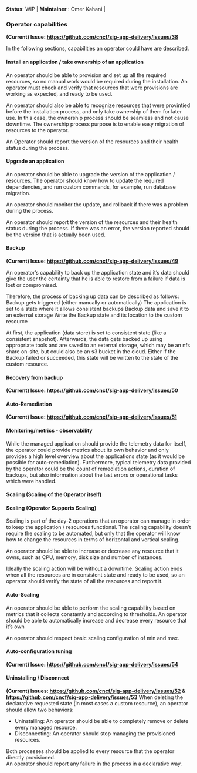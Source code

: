 **Status**: WIP | **Maintainer** : Omer Kahani | 

### Operator capabilities
**(Current) Issue: https://github.com/cncf/sig-app-delivery/issues/38**

In the following sections, capabilities an operator could have are described.

#### Install an application / take ownership of an application
An operator should be able to provision and set up all the required resources, so no manual work would be required during the installation. An operator must check and verify that resources that were provisions are working as expected, and ready to be used.

An operator should also be able to recognize resources that were provintied before the installation process, and only take ownership of them for later use. In this case, the ownership process should be seamless and not cause downtime. The ownership process purpose is to enable easy migration of resources to the operator.

An Operator should report the version of the resources and their health status during the process.

#### Upgrade an application
An operator should be able to upgrade the version of the application / resources. The operator should know how to update the required dependencies, and run custom commands, for example, run database migration.

An operator should monitor the update, and rollback if there was a problem during the process.

An operator should report the version of the resources and their health status during the process. If there was an error, the version reported should be the version that is actually been used.

#### Backup
**(Current) Issue: https://github.com/cncf/sig-app-delivery/issues/49**

An operator’s capability to back up the application state and it’s data should give the user the certainty that he is able to restore from a failure if data is lost or compromised.

Therefore, the process of backing up data can be described as follows:
Backup gets triggered (either manually or automatically)
The application is set to a state where it allows consistent backups
Backup data and save it to an external storage
Write the Backup state and its location to the custom resource

At first, the application (data store) is set to consistent state (like a consistent snapshot). Afterwards, the data gets backed up using appropriate tools and are saved to an external storage, which may be an nfs share on-site, but could also be an s3 bucket in the cloud. Either if the Backup failed or succeeded, this state will be written to the state of the custom resource.

#### Recovery from backup
**(Current) Issue: https://github.com/cncf/sig-app-delivery/issues/50**

#### Auto-Remediation
**(Current) Issue: https://github.com/cncf/sig-app-delivery/issues/51**

#### Monitoring/metrics - observability
While the managed application should provide the telemetry data for itself, the operator could provide metrics about its own behavior and only provides a high level overview about the applications state (as it would be possible for auto-remediation). Furthermore, typical telemetry data provided by the operator could be the count of remediation actions, duration of backups, but also information about the last errors or operational tasks which were handled.

#### Scaling (Scaling of the Operator itself)

#### Scaling (Operator Supports Scaling)
Scaling is part of the day-2 operations that an operator can manage in order to keep the application / resources functional. The scaling capability doesn’t require the scaling to be automated, but only that the operator will know how to change the resources in terms of horizontal and vertical scaling.

An operator should be able to increase or decrease any resource that it owns, such as CPU, memory, disk size and number of instances.

Ideally the scaling action will be without a downtime. Scaling action ends when all the resources are in consistent state and ready to be used, so an operator should verify the state of all the resources and report it.

#### Auto-Scaling
An operator should be able to perform the scaling capability based on metrics that it collects constantly and according to thresholds. An operator should be able to automatically increase and decrease every resource that it’s own

An operator should respect basic scaling configuration of min and max.


#### Auto-configuration tuning
**(Current) Issue: https://github.com/cncf/sig-app-delivery/issues/54**

#### Uninstalling / Disconnect
**(Current) Issues: https://github.com/cncf/sig-app-delivery/issues/52 & https://github.com/cncf/sig-app-delivery/issues/53**
When deleting the declarative requested state (in most cases a custom resource), an operator should allow two behaviors:
- Uninstalling: An operator should be able to completely remove or delete every managed resource.
- Disconnecting: An operator should stop managing the provisioned resources.

Both processes should be applied to every resource that the operator directly provisioned.  
An operator should report any failure in the process in a declarative way. 
